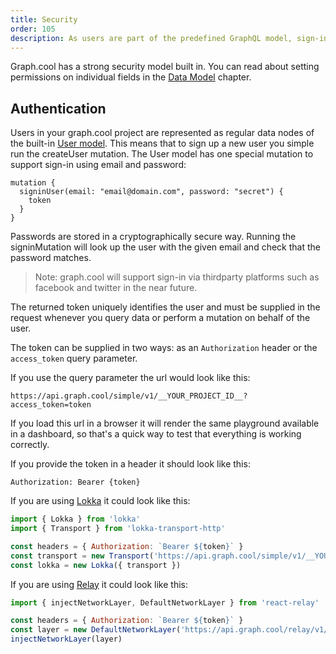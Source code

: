 ```yaml
---
title: Security
order: 105
description: As users are part of the predefined GraphQL model, sign-in is as simple as sending a GraphQL mutation with the correct authorization header or access_token query parameter. Passwords are stored cryptographically secure and can only be retrieved as a hashed version.
---
```


Graph.cool has a strong security model built in. You can read about setting permissions on individual fields in the [Data Model](data-model.html#Permissions) chapter.

## Authentication

Users in your graph.cool project are represented as regular data nodes of the built-in [User model](data-model.html#User-Model). This means that to sign up a new user you simple run the createUser mutation. The User model has one special mutation to support sign-in using email and password:

```plain
mutation {
  signinUser(email: "email@domain.com", password: "secret") {
    token
  }
}
```

Passwords are stored in a cryptographically secure way. Running the signinMutation will look up the user with the given email and check that the password matches.

> Note: graph.cool will support sign-in via thirdparty platforms such as facebook and twitter in the near future.

The returned token uniquely identifies the user and must be supplied in the request whenever you query data or perform a mutation on behalf of the user.

The token can be supplied in two ways: as an `Authorization` header or the `access_token` query parameter.

If you use the query parameter the url would look like this:

```
https://api.graph.cool/simple/v1/__YOUR_PROJECT_ID__?access_token=token
```

If you load this url in a browser it will render the same playground available in a dashboard, so that's a quick way to test that everything is working correctly.

If you provide the token in a header it should look like this:

```plain
Authorization: Bearer {token}
```

If you are using [Lokka](https://github.com/kadirahq/lokka) it could look like this:

```javascript
import { Lokka } from 'lokka'
import { Transport } from 'lokka-transport-http'

const headers = { Authorization: `Bearer ${token}` }
const transport = new Transport('https://api.graph.cool/simple/v1/__YOUR_PROJECT_ID__', { headers })
const lokka = new Lokka({ transport })
```

If you are using [Relay](https://facebook.github.io/relay/) it could look like this:

```javascript
import { injectNetworkLayer, DefaultNetworkLayer } from 'react-relay'

const headers = { Authorization: `Bearer ${token}` }
const layer = new DefaultNetworkLayer('https://api.graph.cool/relay/v1/__YOUR_PROJECT_ID__', { headers, retryDelays: [] })
injectNetworkLayer(layer)
```
